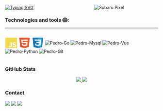[![Typing SVG](https://readme-typing-svg.demolab.com?font=Fira+Code&pause=1000&color=6793F7&width=435&lines=Hey+i'm+Pedro+Luiz!+😁👋;Welcome+to+my+GitHub!+😎👌+)](https://git.io/typing-svg)
<img src="https://media1.tenor.com/m/KHpTWofLUaIAAAAd/re-zero-natsuki-subaru.gif" alt="Subaru Pixel" align="right" width="210">

### Technologies and tools 😱:

---


<div style="display: inline_block"><br>
  <img align="center" alt="Pedro-Js" height="35" width="40" src="https://raw.githubusercontent.com/devicons/devicon/master/icons/javascript/javascript-plain.svg">
  <img align="center" alt="Pedro-HTML" height="35" width="40" src="https://raw.githubusercontent.com/devicons/devicon/master/icons/html5/html5-original.svg">
  <img align="center" alt="Pedro-CSS" height="35" width="40" src="https://raw.githubusercontent.com/devicons/devicon/master/icons/css3/css3-original.svg">
  <img align="center" alt="Pedro-Go" height="35" width="40" src="https://cdn.jsdelivr.net/gh/devicons/devicon/icons/go/go-original.svg">
  <img align="center" alt= "Pedro-Mysql" height="60" width="40" src="https://cdn.jsdelivr.net/gh/devicons/devicon/icons/mysql/mysql-original-wordmark.svg">       
  <img align="center" alt="Pedro-Vue" height="35" width="40" src="https://cdn.jsdelivr.net/gh/devicons/devicon/icons/vuejs/vuejs-original.svg">
  <img align="center" alt="Pedro-Python" height="35" width="40" src="https://cdn.jsdelivr.net/gh/devicons/devicon/icons/python/python-original.svg"">
  <img align="center" alt="Pedro-Git" height="35" width="40" src="https://cdn.jsdelivr.net/gh/devicons/devicon/icons/git/git-original.svg">
</div><br>

### GitHub Stats

<div align="center">
  <a href="https://github.com/Pedrolsza">
    <img height="195px" src="https://github-readme-stats.vercel.app/api?username=Pedrolsza&show_icons=true&theme=tokyonight&include_all_commits=true&count_private=true"/>
    <img height="195px" src="https://github-readme-stats.vercel.app/api/top-langs/?username=Pedrolsza&layout=compact&langs_count=7&theme=tokyonight"/>
  </a>
</div>
    
### Contact

<div> 
  <a href="https://www.instagram.com/pedrolsz_/" target="_blank"><img src="https://img.shields.io/badge/-Instagram-%23E4405F?style=for-the-badge&logo=instagram&logoColor=white" target="_blank"></a> 
  <a href="mailto:pedroluizsouza2003@gmail.com"><img src="https://img.shields.io/badge/-Gmail-%23333?style=for-the-badge&logo=gmail&logoColor=white" target="_blank"></a>
  <a href="https://api.whatsapp.com/send/?phone=5561999291416&text=Olá%2C+gostaria+de+saber+mais+sobre+os+seus+serviços.&type=phone_number&app_absent=0" target="_blank">
    <img src="https://img.shields.io/badge/-WhatsApp-%2325D366?style=for-the-badge&logo=whatsapp&logoColor=white" target="_blank">
  </a> 
</div>


